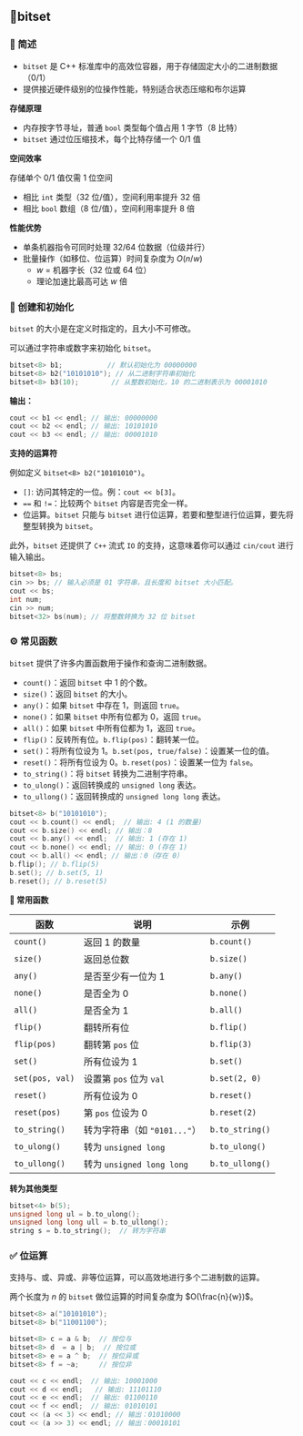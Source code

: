 ## 📌bitset


### 🧠 简述

- $\texttt{bitset}$ 是 C++ 标准库中的高效位容器，用于存储固定大小的二进制数据（$0/1$）
- 提供接近硬件级别的位操作性能，特别适合状态压缩和布尔运算

**存储原理**

- 内存按字节寻址，普通 $\texttt{bool}$ 类型每个值占用 $1$ 字节（$8$ 比特）
- $\texttt{bitset}$ 通过位压缩技术，每个比特存储一个 $0/1$ 值



**空间效率**

存储单个 $0/1$ 值仅需 $1$ 位空间

- 相比 $\texttt{int}$ 类型（$32$ 位/值），空间利用率提升 $32$ 倍
- 相比 $\texttt{bool}$ 数组（$8$ 位/值），空间利用率提升 $8$ 倍


**性能优势**

- 单条机器指令可同时处理 $32/64$ 位数据（位级并行）
- 批量操作（如移位、位运算）时间复杂度为 $O(n/w)$
  - $w$ = 机器字长（$32$ 位或 $64$ 位）
  - 理论加速比最高可达 $w$ 倍







### 📘 创建和初始化

$\texttt{bitset}$ 的大小是在定义时指定的，且大小不可修改。

可以通过字符串或数字来初始化 $\texttt{bitset}$。

```cpp
bitset<8> b1;           // 默认初始化为 00000000
bitset<8> b2("10101010"); // 从二进制字符串初始化
bitset<8> b3(10);        // 从整数初始化，10 的二进制表示为 00001010
```

**输出：**

```cpp
cout << b1 << endl; // 输出: 00000000
cout << b2 << endl; // 输出: 10101010
cout << b3 << endl; // 输出: 00001010
```


**支持的运算符**

例如定义 $\texttt{bitset<8> b2("10101010")}$。


- $\texttt{[]}$: 访问其特定的一位。例：$\texttt{cout << b[3]}$。
- $\texttt{==}$ 和 $\texttt{!=}$：比较两个 $\texttt{bitset}$ 内容是否完全一样。
- 位运算。$\texttt{bitset}$ 只能与 $\texttt{bitset}$ 进行位运算，若要和整型进行位运算，要先将整型转换为 $\texttt{bitset}$。

此外，$\texttt{bitset}$ 还提供了 `C++` 流式 `IO` 的支持，这意味着你可以通过 $\texttt{cin/cout}$ 进行输入输出。


```cpp
bitset<8> bs;
cin >> bs; // 输入必须是 01 字符串，且长度和 bitset 大小匹配。
cout << bs;
int num;
cin >> num;
bitset<32> bs(num); // 将整数转换为 32 位 bitset
```


### ⚙️ 常见函数


$\texttt{bitset}$ 提供了许多内置函数用于操作和查询二进制数据。

- $\texttt{count()}$：返回 $\texttt{bitset}$ 中 1 的个数。
- $\texttt{size()}$：返回 $\texttt{bitset}$ 的大小。
- $\texttt{any()}$：如果 $\texttt{bitset}$ 中存在 $1$，则返回 `true`。
- $\texttt{none()}$：如果 $\texttt{bitset}$ 中所有位都为 $0$，返回 `true`。
- $\texttt{all()}$：如果 $\texttt{bitset}$ 中所有位都为 $1$，返回 `true`。
- $\texttt{flip()}$：反转所有位。$\texttt{b.flip(pos)}$：翻转某一位。
- $\texttt{set()}$：将所有位设为 $1$。$\texttt{b.set(pos, true/false)}$：设置某一位的值。
- $\texttt{reset()}$：将所有位设为 $0$。$\texttt{b.reset(pos)}$：设置某一位为 `false`。
- $\texttt{to\_string()}$：将 $\texttt{bitset}$ 转换为二进制字符串。
- $\texttt{to\_ulong()}$：返回转换成的 $\texttt{unsigned long}$ 表达。
- $\texttt{to\_ullong()}$：返回转换成的 $\texttt{unsigned long long}$ 表达。




```cpp
bitset<8> b("10101010");
cout << b.count() << endl;  // 输出: 4 (1 的数量)
cout << b.size() << endl; // 输出：8
cout << b.any() << endl;  // 输出: 1 (存在 1)
cout << b.none() << endl; // 输出: 0 (存在 1)
cout << b.all() << endl; // 输出：0（存在 0）
b.flip(); // b.flip(5)
b.set(); // b.set(5, 1)
b.reset(); // b.reset(5)
```

**🧩 常用函数**

| 函数              | 说明                      | 示例              |
| --------------- | ----------------------- | --------------- |
| `count()`       | 返回 1 的数量                | `b.count()`     |
| `size()`        | 返回总位数                   | `b.size()`      |
| `any()`         | 是否至少有一位为 1              | `b.any()`       |
| `none()`        | 是否全为 0                  | `b.none()`      |
| `all()`         | 是否全为 1                  | `b.all()`       |
| `flip()`        | 翻转所有位                   | `b.flip()`      |
| `flip(pos)`     | 翻转第 `pos` 位             | `b.flip(3)`     |
| `set()`         | 所有位设为 1                 | `b.set()`       |
| `set(pos, val)` | 设置第 `pos` 位为 `val`      | `b.set(2, 0)`   |
| `reset()`       | 所有位设为 0                 | `b.reset()`     |
| `reset(pos)`    | 第 `pos` 位设为 0           | `b.reset(2)`    |
| `to_string()`   | 转为字符串（如 `"0101..."`）    | `b.to_string()` |
| `to_ulong()`    | 转为 `unsigned long`      | `b.to_ulong()`  |
| `to_ullong()`   | 转为 `unsigned long long` | `b.to_ullong()` |



**转为其他类型**

```cpp
bitset<4> b(5);
unsigned long ul = b.to_ulong();
unsigned long long ull = b.to_ullong();
string s = b.to_string();  // 转为字符串
```

### ✅ 位运算


支持与、或、异或、非等位运算，可以高效地进行多个二进制数的运算。

两个长度为 $n$ 的 `bitset` 做位运算的时间复杂度为 $O(\frac{n}{w})$。


```cpp
bitset<8> a("10101010");
bitset<8> b("11001100");

bitset<8> c = a & b;  // 按位与
bitset<8> d  = a | b;  // 按位或
bitset<8> e = a ^ b;  // 按位异或
bitset<8> f = ~a;     // 按位非

cout << c << endl;  // 输出: 10001000
cout << d << endl;   // 输出: 11101110
cout << e << endl;  // 输出: 01100110
cout << f << endl;  // 输出: 01010101
cout << (a << 3) << endl; // 输出：01010000
cout << (a >> 3) << endl; // 输出：00010101
```



